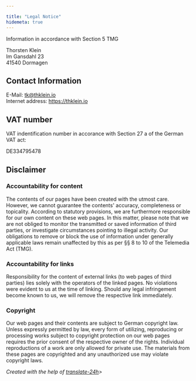 ```yaml
---

title: "Legal Notice"
hidemeta: true
---
```


Information in accordance with Section 5 TMG

Thorsten Klein  
Im Gansdahl 23  
41540 Dormagen

## Contact Information

E-Mail: tk@thklein.io  
Internet address: <https://thklein.io>  

## VAT number

VAT indentification number in accorance with Section 27 a of the German VAT act:

DE334795478

## Disclaimer

### Accountability for content

The contents of our pages have been created with the utmost care. However, we cannot guarantee the contents' accuracy, completeness or topicality. According to statutory provisions, we are furthermore responsible for our own content on these web pages. In this matter, please note that we are not obliged to monitor the transmitted or saved information of third parties, or investigate circumstances pointing to illegal activity. Our obligations to remove or block the use of information under generally applicable laws remain unaffected by this as per §§ 8 to 10 of the Telemedia Act (TMG).

### Accountability for links

Responsibility for the content of external links (to web pages of third parties) lies solely with the operators of the linked pages. No violations were evident to us at the time of linking. Should any legal infringement become known to us, we will remove the respective link immediately.

### Copyright

Our web pages and their contents are subject to German copyright law. Unless expressly permitted by law, every form of utilizing, reproducing or processing works subject to copyright protection on our web pages requires the prior consent of the respective owner of the rights. Individual reproductions of a work are only allowed for private use. The materials from these pages are copyrighted and any unauthorized use may violate copyright laws.

_Created with the help of [translate-24h](https://www.translate-24h.de)>_
